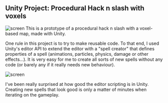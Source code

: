 ## Unity Project: Procedural Hack n slash with voxels

![screen]({{site.url}}{{site.baseurl}}/assets/img/2014/May/crawler-1-med.jpg)
This is a prototype of a procedural hack n slash with a voxel-based map, made with Unity.

One rule in this project is to try to make reusable code. To that end, I used Unity's editor API to extend the editor with a "spell creator" that defines properties of a spell (animations, particles, physics, damage or other effects...). It is very easy for me to create all sorts of new spells without any code (or barely any if it really needs new behaviour).

![screen]({{site.url}}{{site.baseurl}}/assets/img/2014/May/crawler-2-med.jpg)

I've been really surprised at how good the editor scripting is in Unity. Creating new spells that look good is only a matter of minutes when iterating on the gameplay.